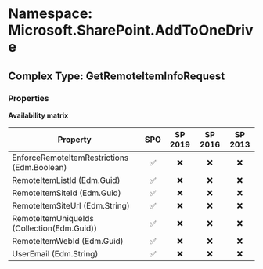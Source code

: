 # Namespace: Microsoft.SharePoint.AddToOneDrive

## Complex Type: GetRemoteItemInfoRequest

### Properties

**Availability matrix**

Property | SPO | SP 2019 | SP 2016 | SP 2013
----------|:---:|:-------:|:-------:|:-------:
EnforceRemoteItemRestrictions (Edm.Boolean) | ✅ | ❌ | ❌ | ❌
RemoteItemListId (Edm.Guid) | ✅ | ❌ | ❌ | ❌
RemoteItemSiteId (Edm.Guid) | ✅ | ❌ | ❌ | ❌
RemoteItemSiteUrl (Edm.String) | ✅ | ❌ | ❌ | ❌
RemoteItemUniqueIds (Collection(Edm.Guid)) | ✅ | ❌ | ❌ | ❌
RemoteItemWebId (Edm.Guid) | ✅ | ❌ | ❌ | ❌
UserEmail (Edm.String) | ✅ | ❌ | ❌ | ❌